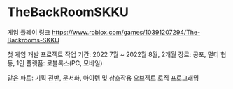 # TheBackRoomSKKU

게임 플레이 링크
https://www.roblox.com/games/10391207294/The-Backrooms-SKKU

첫 게임 개발 프로젝트
작업 기간: 2022 7월 ~ 2022월 8월, 2개월
장르: 공포, 멀티 협동, 1인
플랫폼: 로블록스(PC, 모바일)

맡은 파트: 기획 전반, 문서화, 아이템 및 상호작용 오브젝트 로직 프로그래밍 
